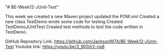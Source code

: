"# BE-Week12-JUnit-Test" 

This week we created a new Maven project
updated the POM.xml
Created a new class TestDemo
wrote some code for testing
Created TestDemoJUnitTest
Created test methods to test the code written in TestDemo.

GitHub Repository Link: https://github.com/JacksonW74/BE-Week12-JUnit-Test
Youtube link: https://youtu.be/3_W0Vr2-ns8

